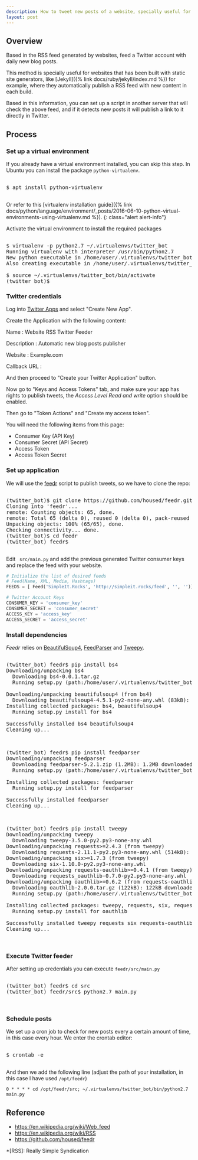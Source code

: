 ```yaml
---
description: How to tweet new posts of a website, specially useful for websites built with static generators like Jekyll.
layout: post
---
```


## Overview

Based in the RSS feed generated by websites, feed a Twitter account
with daily new blog posts.

This method is specially useful for websites that has been built with
static site generators, like [Jekyll]({% link docs/ruby/jekyll/index.md %}) for example, where they
automatically publish a RSS feed with new content in each build.

Based in this information, you can set up a script in another server
that will check the above feed, and if it detects new posts it will
publish a link to it directly in Twitter.

## Process

### Set up a virtual environment

If you already have a virtual environment installed, you can skip this
step. In Ubuntu you can install the package `python-virtualenv`.

<pre class="shell">
<samp>
<span class="shell-prompt">$</span> <kbd>apt install python-virtualenv</kbd>
</samp>
</pre>

Or refer to this [virtualenv installation guide]({% link docs/python/language/environment/_posts/2016-06-10-python-virtual-environments-using-virtualenv.md %}).
{: class="alert alert-info"}

Activate the virtual environment to install the required packages

<pre class="shell">
<samp>
<span class="shell-prompt">$</span> <kbd>virtualenv -p python2.7 ~/.virtualenvs/twitter_bot</kbd>
Running virtualenv with interpreter /usr/bin/python2.7
New python executable in /home/user/.virtualenvs/twitter_bot/bin/python2.7
Also creating executable in /home/user/.virtualenvs/twitter_bot/bin/python
</samp>
<span class="shell-prompt">$</span> <kbd>source ~/.virtualenvs/twitter_bot/bin/activate</kbd>
<span class="shell-prompt">(twitter_bot)$</span>
</pre>

### Twitter credentials

Log into [Twitter Apps](https://apps.twitter.com/) and select "Create
New App".

Create the Application with the following content:

Name
: Website RSS Twitter Feeder

Description
: Automatic new blog posts publisher

Website
: Example.com

Callback URL
: <Leave it empty>

And then proceed to "Create your Twitter Application" button.

Now go to "Keys and Access Tokens" tab, and make sure your app has
rights to publish tweets, the *Access Level Read and write* option
should be enabled.

Then go to "Token Actions" and "Create my access token".

You will need the following items from this page:

- Consumer Key (API Key)
- Consumer Secret (API Secret)
- Access Token
- Access Token Secret

### Set up application

We will use the [feedr](https://github.com/housed/feedr) script to
publish tweets, so we have to clone the repo:

<pre class="shell">
<samp>
<span class="shell-prompt">(twitter_bot)$</span> <kbd>git clone https://github.com/housed/feedr.git</kbd>
Cloning into 'feedr'...
remote: Counting objects: 65, done.
remote: Total 65 (delta 0), reused 0 (delta 0), pack-reused 65
Unpacking objects: 100% (65/65), done.
Checking connectivity... done.
<span class="shell-prompt">(twitter_bot)$</span> <kbd>cd feedr</kbd>
<span class="shell-prompt">(twitter_bot) feedr$</span>
</samp>
</pre>

Edit ` src/main.py` and add the previous generated Twitter consumer
keys and replace the feed with your website.

~~~ python
# Initialize the list of desired feeds
# Feed(Name, XML, Media, Hashtags)
FEEDS = [ Feed('SimpleIt.Rocks', 'http://simpleit.rocks/feed', '', '')]

# Twitter Account Keys 
CONSUMER_KEY = 'consumer_key'
CONSUMER_SECRET = 'consumer_secret'
ACCESS_KEY = 'access_key'
ACCESS_SECRET = 'access_secret'

~~~

### Install dependencies

_Feedr_ relies on
[BeautifulSoup4](http://www.crummy.com/software/BeautifulSoup/),
[FeedParser](https://pypi.python.org/pypi/feedparser)
and [Tweepy](http://www.tweepy.org/). 

<pre class="shell">
<samp>
<span class="shell-prompt">(twitter_bot) feedr$</span> <kbd>pip install bs4</kbd>
Downloading/unpacking bs4
  Downloading bs4-0.0.1.tar.gz
  Running setup.py (path:/home/user/.virtualenvs/twitter_bot/build/bs4/setup.py) egg_info for package bs4
    
Downloading/unpacking beautifulsoup4 (from bs4)
  Downloading beautifulsoup4-4.5.1-py2-none-any.whl (83kB): 83kB downloaded
Installing collected packages: bs4, beautifulsoup4
  Running setup.py install for bs4
    
Successfully installed bs4 beautifulsoup4
Cleaning up...
</samp>
</pre>

<pre class="shell">
<samp>
<span class="shell-prompt">(twitter_bot) feedr$</span> <kbd>pip install feedparser</kbd>
Downloading/unpacking feedparser
  Downloading feedparser-5.2.1.zip (1.2MB): 1.2MB downloaded
  Running setup.py (path:/home/user/.virtualenvs/twitter_bot/build/feedparser/setup.py) egg_info for package feedparser
    
Installing collected packages: feedparser
  Running setup.py install for feedparser
    
Successfully installed feedparser
Cleaning up...
</samp>
</pre>

<pre class="shell">
<samp>
<span class="shell-prompt">(twitter_bot) feedr$</span> <kbd>pip install tweepy</kbd>
Downloading/unpacking tweepy
  Downloading tweepy-3.5.0-py2.py3-none-any.whl
Downloading/unpacking requests>=2.4.3 (from tweepy)
  Downloading requests-2.11.1-py2.py3-none-any.whl (514kB): 514kB downloaded
Downloading/unpacking six>=1.7.3 (from tweepy)
  Downloading six-1.10.0-py2.py3-none-any.whl
Downloading/unpacking requests-oauthlib>=0.4.1 (from tweepy)
  Downloading requests_oauthlib-0.7.0-py2.py3-none-any.whl
Downloading/unpacking oauthlib>=0.6.2 (from requests-oauthlib>=0.4.1->tweepy)
  Downloading oauthlib-2.0.0.tar.gz (122kB): 122kB downloaded
  Running setup.py (path:/home/user/.virtualenvs/twitter_bot/build/oauthlib/setup.py) egg_info for package oauthlib
    
Installing collected packages: tweepy, requests, six, requests-oauthlib, oauthlib
  Running setup.py install for oauthlib
    
Successfully installed tweepy requests six requests-oauthlib oauthlib
Cleaning up...

</samp>
</pre>

### Execute Twitter feeder

After setting up credentials you can execute `feedr/src/main.py`

<pre class="shell">
<samp>
<span class="shell-prompt">(twitter_bot) feedr$</span> <kbd>cd src</kbd>
<span class="shell-prompt">(twitter_bot) feedr/src$</span> <kbd>python2.7 main.py</kbd>

</samp>
</pre>



### Schedule posts

We set up a cron job to check for new posts every a certain amount of
time, in this case every hour. We enter the crontab editor:

<pre class="shell">
<samp>
<span class="shell-prompt">$</span> <kbd>crontab -e</kbd>
</samp>
</pre>

And then we add the following line (adjust the path of your
installation, in this case I have used `/opt/feedr`)

~~~
0 * * * * cd /opt/feedr/src; ~/.virtualenvs/twitter_bot/bin/python2.7 main.py
~~~

## Reference

- <https://en.wikipedia.org/wiki/Web_feed>
- <https://en.wikipedia.org/wiki/RSS>
- <https://github.com/housed/feedr>

*[RSS]: Really Simple Syndication
